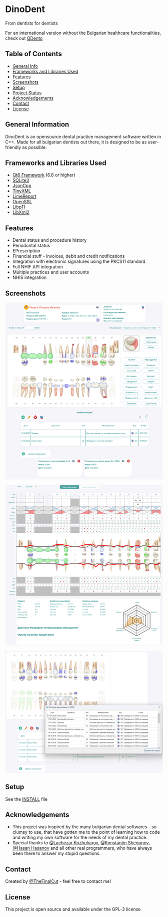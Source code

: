 # DinoDent
From dentists for dentists

For an international version without the Bulgarian healthcare functionalities, check out [QDento](https://github.com/thefinalcutbg/QDento)

## Table of Contents
* [General Info](#general-information)
* [Frameworks and Libraries Used](#frameworks-and-libraries-used)
* [Features](#features)
* [Screenshots](#screenshots)
* [Setup](#setup)
* [Project Status](#project-status)
* [Acknowledgements](#acknowledgements)
* [Contact](#contact)
* [License](#license)


## General Information

DinoDent is an opensource dental practice management software written in C++. Made for all bulgarian dentists out there, it is designed to be as user-friendly as possible.


## Frameworks and Libraries Used
- [Qt6 Framework](https://www.qt.io/) (6.8 or higher)
- [SQLite3](https://github.com/sqlite/sqlite)
- [JsonCpp](https://github.com/open-source-parsers/jsoncpp)
- [TinyXML](https://sourceforge.net/projects/tinyxml/)
- [LimeReport](https://github.com/fralx/LimeReport)
- [OpenSSL](https://github.com/openssl/openssl)
- [Libp11](https://github.com/OpenSC/libp11)
- [LibXml2](https://github.com/GNOME/libxml2)



## Features
- Dental status and procedure history
- Periodontal status
- EPrescription
- Financial stuff - invoices, debit and credit notifications
- Integration with electronic signatures using the PKCS11 standard
- Full NHIF API integration
- Multiple practices and user accounts
- NHIS integration

## Screenshots

![Alt text](/screenshots/scr1.png?raw=true)

![Alt text](/screenshots/scr2.png?raw=true)

![Alt text](/screenshots/scr3.png?raw=true)

## Setup
See the [INSTALL](INSTALL.md) file

## Acknowledgements
- This project was inspired by the many bulgarian dental softwares - so clumsy to use, that have gotten me to the point of learning how to code and writing my own software for the needs of my dental practice.
- Special thanks to [@Lachezar Kozhuharov](https://github.com/lk0z), [@Konstantin Shegunov](https://github.com/kshegunov), [@Hasan Hasanov](https://github.com/hasan-hasanov) and all other real programmers, who have always been there to answer my stupid questions.

## Contact
Created by [@TheFinalCut](https://github.com/thefinalcutbg) - feel free to contact me!

## License
This project is open source and available under the GPL-3 license

